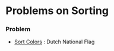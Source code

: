 # Problems on Sorting



### Problem

* [Sort Colors](https://leetcode.com/problems/sort-colors) : Dutch National Flag